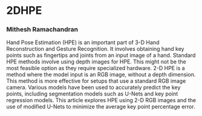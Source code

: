 # 2DHPE

### Mithesh Ramachandran

Hand Pose Estimation (HPE) is an important part of 3-D Hand Reconstruction and Gesture Recognition. It involves obtaining hand key points such as fingertips and joints from an input image of a hand. Standard HPE methods involve using depth images for HPE. This might not be the most feasible option as they require specialized hardware. 2-D HPE is a method where the model input is an RGB image, without a depth dimension. This method is more effective for setups that use a standard RGB image camera. Various models have been used to accurately predict the key points, including segmentation models such as U-Nets and key point regression models. This article explores HPE using 2-D RGB images and the use of modified U-Nets to minimize the average key point percentage error.

